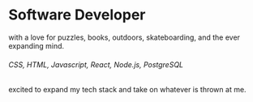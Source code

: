 # Software Developer
with a love for puzzles, books, outdoors, skateboarding, and the ever expanding mind.

###### CSS, HTML, Javascript, React, Node.js, PostgreSQL 
excited to expand my tech stack and take on whatever is thrown at me.



